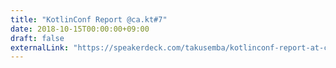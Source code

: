 ```yaml
---
title: "KotlinConf Report @ca.kt#7"
date: 2018-10-15T00:00:00+09:00
draft: false
externalLink: "https://speakerdeck.com/takusemba/kotlinconf-report-at-ca-dot-kt-number-7"
---
```

